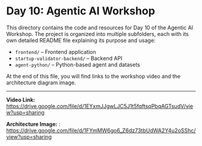 # Day 10: Agentic AI Workshop

This directory contains the code and resources for Day 10 of the Agentic AI Workshop. The project is organized into multiple subfolders, each with its own detailed README file explaining its purpose and usage:

- `frontend/` – Frontend application
- `startup-validator-backend/` – Backend API
- `agent-python/` – Python-based agent and datasets

At the end of this file, you will find links to the workshop video and the architecture diagram image.

---

**Video Link:** https://drive.google.com/file/d/1EYxmJJgwLJC5J1t5fqftsqPbqAGTsudV/view?usp=sharing

**Architecture Image:** : https://drive.google.com/file/d/1FYmMW6go6_Z6dz73tbUdWA2Y4u2oSShc/view?usp=sharing
